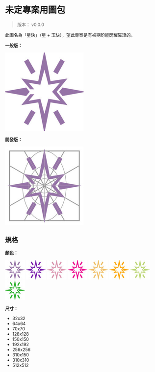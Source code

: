 未定專案用圖包
=======


> 版本： v0.0.0


此圖名為「星玦」（星 + 玉玦），望此專案是有被期盼能閃耀璀璨的。

**一般版：**

![星玦](./icon/starJue_purple_gray_256x256.jpg)

**開發版：**

![星玦開發版](./icon/starJue-dev_purple_gray_256x256.jpg)



## 規格


**顏色：**

![暗紫](./icon/starJue_purple_gray_64x64.jpg) ![亮紫](./icon/starJue_purple_light_64x64.jpg) ![暗紅](./icon/starJue_red_gray_64x64.jpg) ![亮紅](./icon/starJue_red_light_64x64.jpg) ![暗橘](./icon/starJue_orange_gray_64x64.jpg) ![亮橘](./icon/starJue_orange_light_64x64.jpg) ![暗綠](./icon/starJue_green_gray_64x64.jpg) ![亮綠](./icon/starJue_green_light_64x64.jpg)


**尺寸：**

  * 32x32
  * 64x64
  * 70x70
  * 128x128
  * 150x150
  * 192x192
  * 256x256
  * 310x150
  * 310x310
  * 512x512

